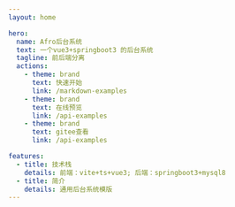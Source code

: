 ```yaml
---
layout: home

hero:
  name: Afro后台系统
  text: 一个vue3+springboot3 的后台系统
  tagline: 前后端分离
  actions:
    - theme: brand
      text: 快速开始
      link: /markdown-examples
    - theme: brand
      text: 在线预览
      link: /api-examples
    - theme: brand
      text: gitee查看
      link: /api-examples

features:
  - title: 技术栈
    details: 前端：vite+ts+vue3; 后端：springboot3+mysql8
  - title: 简介
    details: 通用后台系统模版
---
```


